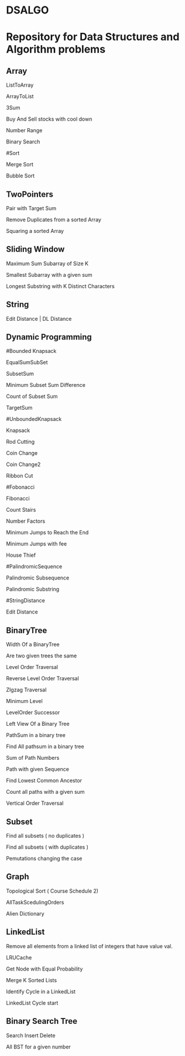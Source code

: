 # DSALGO
# Repository for Data Structures and Algorithm problems

Array
-----

ListToArray

ArrayToList

3Sum

Buy And Sell stocks with cool down

Number Range

Binary Search

#Sort

Merge Sort

Bubble Sort

TwoPointers
------------

Pair with Target Sum

Remove Duplicates from a sorted Array

Squaring a sorted Array


Sliding Window
--------------

Maximum Sum Subarray of Size K

Smallest Subarray with a given sum

Longest Substring with K Distinct Characters


String
------

Edit Distance | DL Distance

Dynamic Programming
-------------------

#Bounded Knapsack

EqualSumSubSet

SubsetSum

Minimum Subset Sum Difference

Count of Subset Sum

TargetSum

#UnboundedKnapsack

Knapsack

Rod Cutting

Coin Change

Coin Change2

Ribbon Cut

#Fobonacci

Fibonacci

Count Stairs

Number Factors

Minimum Jumps to Reach the End

Minimum Jumps with fee

House Thief

#PalindromicSequence

Palindromic Subsequence

Palindromic Substring


#StringDistance

Edit Distance


BinaryTree
----------
Width Of a BinaryTree

Are two given trees the same

Level Order Traversal

Reverse Level Order Traversal

ZIgzag Traversal

Minimum Level

LevelOrder Successor

Left View Of a Binary Tree

PathSum in a binary tree

Find All pathsum in a binary tree

Sum of Path Numbers

Path with given Sequence

Find Lowest Common Ancestor

Count all paths with a given sum

Vertical Order Traversal

Subset
------
Find all subsets ( no duplicates )

Find all subsets ( with duplicates )

Pemutations changing the case

Graph
------
Topological Sort ( Course Schedule 2)

AllTaskScedulingOrders

Alien Dictionary

LinkedList
----------

Remove all elements from a linked list of integers that have value val.

LRUCache

Get Node with Equal Probability

Merge K Sorted Lists

Identify Cycle in a LinkedList

LinkedList Cycle start

Binary Search Tree
------------------

Search Insert Delete

All BST for a given number
